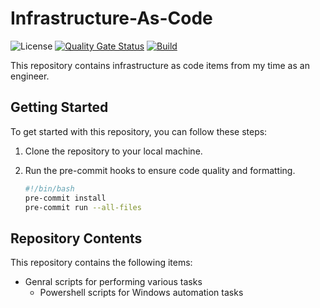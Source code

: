 # Infrastructure-As-Code

![License](https://img.shields.io/badge/license-Apache%202.0-green.svg?style=flat)
[![Quality Gate Status](https://sonarcloud.io/api/project_badges/measure?project=bc-white_Infrastructure-As-Code&metric=alert_status&token=8975cf40ba5a7c0a6a528570836900e257f7ca48)](https://sonarcloud.io/summary/new_code?id=bc-white_Infrastructure-As-Code)
[![Build](https://github.com/bc-white/Infrastructure-As-Code/actions/workflows/main_build.yml/badge.svg)](https://github.com/bc-white/Infrastructure-As-Code/actions/workflows/main_build.yml)

This repository contains infrastructure as code items from my time as an engineer.

## Getting Started

To get started with this repository, you can follow these steps:

1. Clone the repository to your local machine.
2. Run the pre-commit hooks to ensure code quality and formatting.

   ```bash
   #!/bin/bash
   pre-commit install
   pre-commit run --all-files
   ```

## Repository Contents

This repository contains the following items:

- Genral scripts for performing various tasks
  - Powershell scripts for Windows automation tasks
